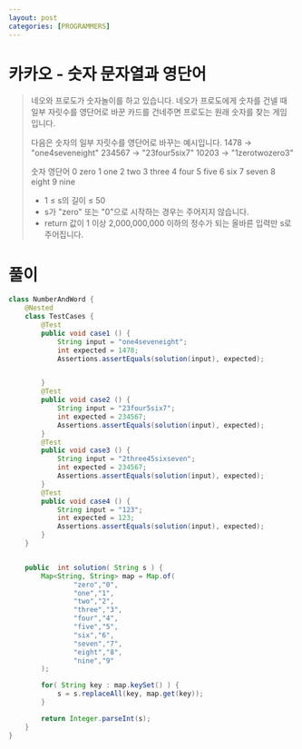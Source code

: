 ```yaml
---
layout: post
categories: [PROGRAMMERS]
---
```


# 카카오 - 숫자 문자열과 영단어

>
>  네오와 프로도가 숫자놀이를 하고 있습니다. 네오가 프로도에게 숫자를 건넬 때 일부 자릿수를 영단어로 바꾼 카드를 건네주면 프로도는 원래 숫자를 찾는 게임입니다.
> 
> 다음은 숫자의 일부 자릿수를 영단어로 바꾸는 예시입니다.
> 1478 → "one4seveneight"
> 234567 → "23four5six7"
> 10203 → "1zerotwozero3"
> 
> 
> 숫자	영단어
> 0 	zero
> 1 	one
> 2 	two
> 3 	three
> 4 	four
> 5 	five
> 6 	six
> 7 	seven
> 8 	eight
> 9 	nine
> 
> -  1 ≤ s의 길이 ≤ 50
> -  s가 "zero" 또는 "0"으로 시작하는 경우는 주어지지 않습니다.
> -  return 값이 1 이상 2,000,000,000 이하의 정수가 되는 올바른 입력만 s로 주어집니다.
>  </pre>



# 풀이

```java
class NumberAndWord {
    @Nested
    class TestCases {
        @Test
        public void case1 () {
            String input = "one4seveneight";
            int expected = 1478;
            Assertions.assertEquals(solution(input), expected);


        }
        @Test
        public void case2 () {
            String input = "23four5six7";
            int expected = 234567;
            Assertions.assertEquals(solution(input), expected);
        }
        @Test
        public void case3 () {
            String input = "2three45sixseven";
            int expected = 234567;
            Assertions.assertEquals(solution(input), expected);
        }
        @Test
        public void case4 () {
            String input = "123";
            int expected = 123;
            Assertions.assertEquals(solution(input), expected);
        }
    }


    public  int solution( String s ) {
        Map<String, String> map = Map.of(
                "zero","0",
                "one","1",
                "two","2",
                "three","3",
                "four","4",
                "five","5",
                "six","6",
                "seven","7",
                "eight","8",
                "nine","9"
        );

        for( String key : map.keySet() ) {
            s = s.replaceAll(key, map.get(key));
        }

        return Integer.parseInt(s);
    }
}
```